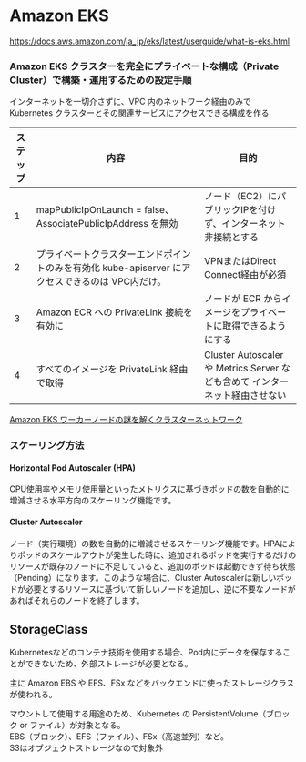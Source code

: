 # Amazon EKS

https://docs.aws.amazon.com/ja_jp/eks/latest/userguide/what-is-eks.html


### Amazon EKS クラスターを完全にプライベートな構成（Private Cluster）で構築・運用するための設定手順

インターネットを一切介さずに、VPC 内のネットワーク経由のみで Kubernetes クラスターとその関連サービスにアクセスできる構成を作る

|ステップ|内容|目的|
|------|----|----|
|1|mapPublicIpOnLaunch = false、AssociatePublicIpAddress を無効|ノード（EC2）にパブリックIPを付けず、インターネット非接続とする|
|2|プライベートクラスターエンドポイントのみを有効化	kube-apiserver にアクセスできるのは VPC内だけ。|VPNまたはDirect Connect経由が必須|
|3|Amazon ECR への PrivateLink 接続を有効に|ノードが ECR からイメージをプライベートに取得できるようにする|
|4|すべてのイメージを PrivateLink 経由で取得|Cluster Autoscaler や Metrics Server なども含めて インターネット経由させない|

[Amazon EKS ワーカーノードの謎を解くクラスターネットワーク](https://aws.amazon.com/jp/blogs/news/de-mystifying-cluster-networking-for-amazon-eks-worker-nodes/)

### スケーリング方法
####  Horizontal Pod Autoscaler (HPA)
CPU使用率やメモリ使用量といったメトリクスに基づきポッドの数を自動的に増減させる水平方向のスケーリング機能です。

#### Cluster Autoscaler
ノード（実行環境）の数を自動的に増減させるスケーリング機能です。HPAによりポッドのスケールアウトが発生した時に、追加されるポッドを実行するだけのリソースが既存のノードに不足していると、追加のポッドは起動できず待ち状態（Pending）になります。このような場合に、Cluster Autoscalerは新しいポッドが必要とするリソースに基づいて新しいノードを追加し、逆に不要なノードがあればそれらのノードを終了します。

## StorageClass

Kubernetesなどのコンテナ技術を使用する場合、Pod内にデータを保存することができないため、外部ストレージが必要となる。

主に Amazon EBS や EFS、FSx などをバックエンドに使ったストレージクラスが使われる。

マウントして使用する用途のため、Kubernetes の PersistentVolume（ブロック or ファイル）が対象となる。
<br>EBS（ブロック）、EFS（ファイル）、FSx（高速並列）など。
<br>S3はオブジェクトストレージなので対象外
